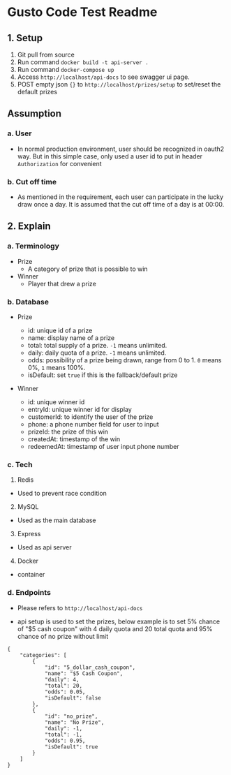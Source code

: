# Gusto Code Test Readme

## 1. Setup
1. Git pull from source
2. Run command `docker build -t api-server .`
3. Run command `docker-compose up`
4. Access `http://localhost/api-docs` to see swagger ui page.
5. POST empty json `{}` to `http://localhost/prizes/setup` to set/reset the default prizes

## Assumption
### a. User
- In normal production environment, user should be recognized in oauth2 way. But in this simple case, only used a user id to put in header `Authorization` for convenient
### b. Cut off time
- As mentioned in the requirement, each user can participate in the lucky draw once a day. It is assumed that the cut off time of a day is at 00:00.

## 2. Explain
### a. Terminology
- Prize
  - A category of prize that is possible to win
- Winner
  - Player that drew a prize

### b. Database
- Prize
  - id: unique id of a prize
  - name: display name of a prize
  - total: total supply of a prize. `-1` means unlimited.
  - daily: daily quota of a prize. `-1` means unlimited.
  - odds: possibility of a prize being drawn, range from 0 to 1. `0` means 0%, `1` means 100%.
  - isDefault: set `true` if this is the fallback/default prize

- Winner
  - id: unique winner id
  - entryId: unique winner id for display
  - customerId: to identify the user of the prize
  - phone: a phone number field for user to input
  - prizeId: the prize of this win
  - createdAt: timestamp of the win
  - redeemedAt: timestamp of user input phone number

### c. Tech
1. Redis
- Used to prevent race condition
2. MySQL
- Used as the main database
3. Express
- Used as api server
4. Docker
- container

### d. Endpoints
- Please refers to `http://localhost/api-docs`
* api setup is used to set the prizes, below example is to set 5% chance of "$5 cash coupon" with 4 daily quota and 20 total quota and 95% chance of no prize without limit
```
{
    "categories": [
        {
            "id": "5_dollar_cash_coupon",
            "name": "$5 Cash Coupon",
            "daily": 4,
            "total": 20,
            "odds": 0.05,
            "isDefault": false
        },
        {
            "id": "no_prize",
            "name": "No Prize",
            "daily": -1,
            "total": -1,
            "odds": 0.95,
            "isDefault": true
        }
    ]
}
```

